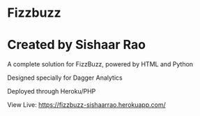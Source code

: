 # Fizzbuzz
# Created by Sishaar Rao

A complete solution for FizzBuzz, powered by HTML and Python

Designed specially for Dagger Analytics

Deployed through Heroku/PHP

View Live:  https://fizzbuzz-sishaarrao.herokuapp.com/